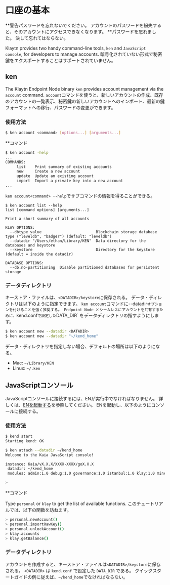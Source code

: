 # 口座の基本

\*\*警告パスワードを忘れないでください。 アカウントのパスワードを紛失すると、そのアカウントにアクセスできなくなります。 \*\*パスワードを忘れました。 決して忘れてはならない。

Klaytn provides two handy command-line tools, `ken` and `JavaScript console`, for developers to manage accounts. 暗号化されていない形式で秘密鍵をエクスポートすることはサポートされていません。

## ken <a id="ken"></a>

The Klaytn Endpoint Node binary `ken` provides account management via the `account` command. `account`コマンドを使うと、新しいアカウントの作成、既存のアカウントの一覧表示、秘密鍵の新しいアカウントへのインポート、最新の鍵フォーマットへの移行、パスワードの変更ができます。

### 使用方法<a id="usage"></a>

```bash
$ ken account <command> [options...] [arguments...]
```

\*\*コマンド

```bash
$ ken account -help
...
COMMANDS:
     list    Print summary of existing accounts
     new     Create a new account
     update  Update an existing account
     import  Import a private key into a new account
...
```

`ken account<command> --help`でサブコマンドの情報を得ることができる。

```text
$ ken account list --help
list [command options] [arguments...]

Print a short summary of all accounts

KLAY OPTIONS:
  --dbtype value                        Blockchain storage database type ("leveldb", "badger") (default: "leveldb")
  --datadir "/Users/ethan/Library/KEN"  Data directory for the databases and keystore
  --keystore                            Directory for the keystore (default = inside the datadir)

DATABASE OPTIONS:
  --db.no-partitioning  Disable partitioned databases for persistent storage
```

### データディレクトリ<a id="data-directory"></a>

キーストア・ファイルは、`<DATADIR>/keystore`に保存される。 データ・ディレクトリは以下のように指定できます。 `ken account`コマンドに--datadir`オプションを付けることを強く推奨する。 Endpoint Node とシームレスにアカウントを共有するために、`kend.conf`で設定した`DATA_DIR\` をデータディレクトリの指すようにします。

```bash
$ ken account new --datadir <DATADIR>
$ ken account new --datadir "~/kend_home"
```

データ・ディレクトリを指定しない場合、デフォルトの場所は以下のようになる。

- Mac: `~/Library/KEN`
- Linux: `~/.ken`

## JavaScriptコンソール<a id="javascript-console"></a>

JavaScriptコンソールに接続するには、ENが実行中でなければなりません。 詳しくは、[ENを起動する](../../smart-contracts/deploy/ken.md)を参照してください。 ENを起動し、以下のようにコンソールに接続する。

### 使用方法<a id="usage"></a>

```bash
$ kend start
Starting kend: OK

$ ken attach --datadir ~/kend_home
Welcome to the Kaia JavaScript console!

instance: Kaia/vX.X.X/XXXX-XXXX/goX.X.X
 datadir: ~/kend_home
 modules: admin:1.0 debug:1.0 governance:1.0 istanbul:1.0 klay:1.0 miner:1.0 net:1.0 personal:1.0 rpc:1.0 txpool:1.0

>
```

\*\*コマンド

Type `personal` or `klay` to get the list of available functions. このチュートリアルでは、以下の関数を訪ねます。

```bash
> personal.newAccount()
> personal.importRawKey()
> personal.unlockAccount()
> klay.accounts
> klay.getBalance()
```

### データディレクトリ<a id="data-directory"></a>

アカウントを作成すると、キーストア・ファイルは`<DATADIR>/keystore`に保存される。 `<DATADIR>` は `kend.conf` で設定した `DATA_DIR` である。 クイックスタートガイドの例に従えば、`~/kend_home`でなければならない。
